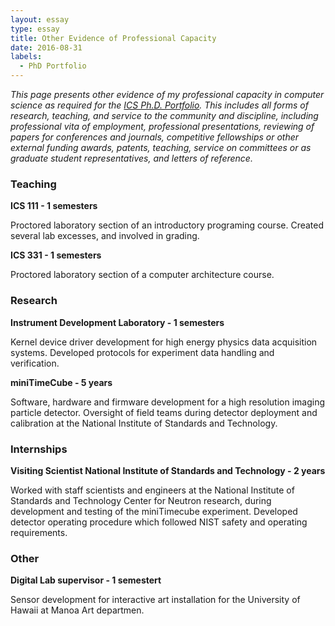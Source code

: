 ```yaml
---
layout: essay    
type: essay    
title: Other Evidence of Professional Capacity  
date: 2016-08-31  
labels:  
  - PhD Portfolio
---
```


*This page presents other evidence of my professional capacity in computer science as required for the [ICS Ph.D. Portfolio](http://www.ics.hawaii.edu/academics/graduate-degree-programs/ph-d-in-ics/#phd-portfolio). This includes all forms of research, teaching, and service to the community and discipline, including professional vita of employment, professional presentations, reviewing of papers for conferences and journals, competitive fellowships or other external funding awards, patents, teaching, service on committees or as graduate student representatives, and letters of reference.*

### Teaching

**ICS 111 - 1 semesters**

Proctored laboratory section of an introductory programing course. Created several lab excesses, and involved in grading.

**ICS 331 - 1 semesters**

Proctored laboratory section of a computer architecture course.

### Research

**Instrument Development Laboratory - 1 semesters**  

Kernel device driver development for high energy physics data acquisition systems.  Developed protocols for experiment data handling and verification.

**miniTimeCube - 5 years**

Software, hardware and firmware development for a high resolution imaging  particle detector. Oversight of field teams during detector deployment and calibration at the National Institute of Standards and Technology.

### Internships

**Visiting Scientist National Institute of Standards and Technology - 2 years**

Worked with staff scientists and engineers at the National Institute of Standards and Technology Center for Neutron research, during development and testing of the miniTimecube experiment. Developed detector operating procedure which followed NIST safety and operating requirements.

### Other

**Digital Lab supervisor - 1 semestert**

 Sensor development for interactive art installation for the University of Hawaii at Manoa Art departmen.
